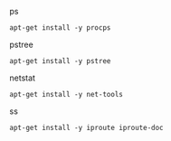 ps

`apt-get install -y procps`

pstree

`apt-get install -y pstree`

netstat

`apt-get install -y net-tools`

ss

`apt-get install -y iproute iproute-doc`

